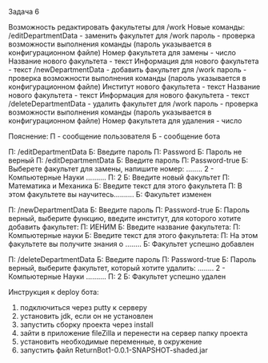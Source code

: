 Задача 6

Возможность редактировать факультеты для /work
Новые команды:
/editDepartmentData - заменить факультет для /work
пароль - проверка возможности выполнения команды (пароль указывается в конфигурационном файле)
Номер факультета для замены - число
Название нового факультета -  текст
Информация для нового факультета -  текст
/newDepartmentData - добавить факультет для /work
пароль - проверка возможности выполнения команды (пароль указывается в конфигурационном файле)
Институт нового факультета -  текст
Название нового факультета -  текст
Информация для нового факультета -  текст
/deleteDepartmentData - удалить факультет для /work
пароль - проверка возможности выполнения команды (пароль указывается в конфигурационном файле)
Номер факультета для удаления -  число

Пояснение:
П - сообщение пользователя
Б - сообщение бота



П: /editDepartmentData
Б: Введите пароль
П: Password
Б: Пароль не верный
П: /editDepartmentData
Б: Введите пароль
П: Password-true
Б: Выберете факультет для замены, напишите номер:
……..
2 - Компьютерные Науки
……….
П: 2
Б: Введите новый факультет
П: Математика и Механика
Б: Введите текст для этого факультета
П: В этом факультете вы научитесь……….
Б: Факультет изменен

П: /newDepartmentData
Б: Введите пароль
П: Password-true
Б: Пароль верный, выберите функцию, введите институт, для которого хотите добавить факультет:
П: ИЕНИМ
Б: Введите название факультета:
П: Компьютерные науки
Б: Введите текст для этого факультета:
П: На этом факультете вы получите знания о ……..
Б: Факультет успешно добавлен

П: /deleteDepartmentData
Б: Введите пароль
П: Password-true
Б: Пароль верный, выберите факультет, который хотите удалить:
……..
2 - Компьютерные Науки
……….
П: 2
Б: Факультет успешно удален

Инструкция к deploy бота:
1.  подключиться через putty к серверу
2. установить jdk, если он не установлен
3. запустить сборку проекта через install
3. зайти в приложениe fileZilla и перенести на сервер папку проекта
4. установить необходимые переменные, в окружение
5. запустить файл ReturnBot1-0.0.1-SNAPSHOT-shaded.jar